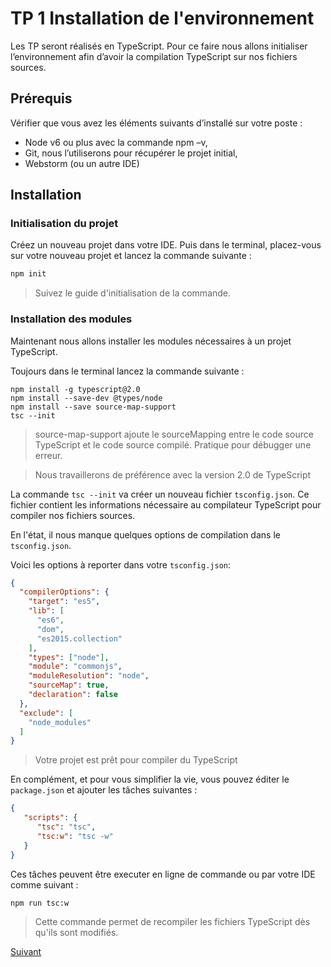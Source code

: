 # TP 1 Installation de l'environnement

Les TP seront réalisés en TypeScript. Pour ce faire nous allons initialiser l’environnement afin d’avoir la compilation TypeScript sur nos fichiers sources.

## Prérequis

Vérifier que vous avez les éléments suivants d’installé sur votre poste :

* Node v6 ou plus avec la commande npm –v,
* Git, nous l’utiliserons pour récupérer le projet initial,
* Webstorm (ou un autre IDE)

## Installation
### Initialisation du projet

Créez un nouveau projet dans votre IDE. Puis dans le terminal, placez-vous sur votre nouveau projet et lancez la commande suivante :

```bash
npm init
```

> Suivez le guide d'initialisation de la commande.

### Installation des modules

Maintenant nous allons installer les modules nécessaires à un projet TypeScript.

Toujours dans le terminal lancez la commande suivante :

```
npm install -g typescript@2.0
npm install --save-dev @types/node
npm install --save source-map-support
tsc --init
```
> source-map-support ajoute le sourceMapping entre le code source TypeScript et le code source compilé. Pratique pour débugger une erreur.

> Nous travaillerons de préférence avec la version 2.0 de TypeScript

La commande `tsc --init` va créer un nouveau fichier `tsconfig.json`. Ce fichier contient les informations nécessaire 
au compilateur TypeScript pour compiler nos fichiers sources.

En l'état, il nous manque quelques options de compilation dans le `tsconfig.json`.

Voici les options à reporter dans votre `tsconfig.json`: 

```json
{
  "compilerOptions": {
    "target": "es5",
    "lib": [
      "es6",
      "dom",
      "es2015.collection"
    ],
    "types": ["node"],
    "module": "commonjs",
    "moduleResolution": "node",
    "sourceMap": true,
    "declaration": false
  },
  "exclude": [
    "node_modules"
  ]
}
```

> Votre projet est prêt pour compiler du TypeScript

En complément, et pour vous simplifier la vie, vous pouvez éditer le `package.json` 
et ajouter les tâches suivantes :

```json
{
   "scripts": {
      "tsc": "tsc",
      "tsc:w": "tsc -w"
   }
}
```

Ces tâches peuvent être executer en ligne de commande ou par votre IDE comme suivant :

```bash
npm run tsc:w
```
> Cette commande permet de recompiler les fichiers TypeScript dès qu'ils sont modifiés.

[Suivant](https://github.com/Romakita/tp-nodejs/blob/master/fs.md)